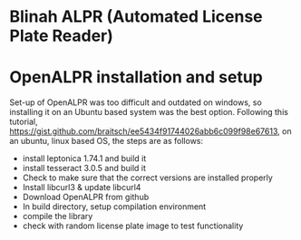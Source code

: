 # Blinah ALPR (Automated License Plate Reader)

# OpenALPR installation and setup

Set-up of OpenALPR was too difficult and outdated on windows, so installing it on an Ubuntu based system was the best option. 
Following this tutorial, https://gist.github.com/braitsch/ee5434f91744026abb6c099f98e67613, on an ubuntu, linux based OS, the steps are as follows:
* install leptonica 1.74.1 and build it
* install tesseract 3.0.5 and build it
* Check to make sure that the correct versions are installed properly
* Install libcurl3 & update libcurl4
* Download OpenALPR from github
* In build directory, setup compilation environment
* compile the library
* check with random license plate image to test functionality
